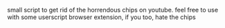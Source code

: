 small script to get rid of the horrendous chips on youtube. feel free to use with some userscript browser extension, if you too, hate the chips

